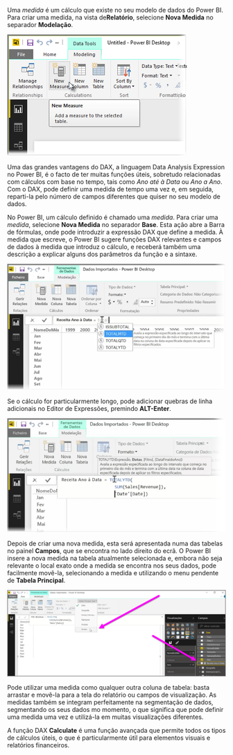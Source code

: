 Uma *medida* é um cálculo que existe no seu modelo de dados do Power BI. Para criar uma medida, na vista de**Relatório**, selecione **Nova Medida** no separador **Modelação**.

![](media/2-5-create-calculated-measures/2-5_1.png)

Uma das grandes vantagens do DAX, a linguagem Data Analysis Expression no Power BI, é o facto de ter muitas funções úteis, sobretudo relacionadas com cálculos com base no tempo, tais como *Ano até à Data* ou *Ano a Ano*. Com o DAX, pode definir uma medida de tempo uma vez e, em seguida, reparti-la pelo número de campos diferentes que quiser no seu modelo de dados.

No Power BI, um cálculo definido é chamado uma *medida*. Para criar uma *medida*, selecione **Nova Medida** no separador **Base**. Esta ação abre a Barra de fórmulas, onde pode introduzir a expressão DAX que define a medida. À medida que escreve, o Power BI sugere funções DAX relevantes e campos de dados à medida que introduz o cálculo, e receberá também uma descrição a explicar alguns dos parâmetros da função e a sintaxe.

![](media/2-5-create-calculated-measures/2-5_2.png)

Se o cálculo for particularmente longo, pode adicionar quebras de linha adicionais no Editor de Expressões, premindo **ALT-Enter**.

![](media/2-5-create-calculated-measures/2-5_3.png)

Depois de criar uma nova medida, esta será apresentada numa das tabelas no painel **Campos**, que se encontra no lado direito do ecrã. O Power BI insere a nova medida na tabela atualmente selecionada e, embora não seja relevante o local exato onde a medida se encontra nos seus dados, pode facilmente movê-la, selecionando a medida e utilizando o menu pendente de **Tabela Principal**.

![](media/2-5-create-calculated-measures/2-5_4.png)

Pode utilizar uma medida como qualquer outra coluna de tabela: basta arrastar e movê-la para a tela do relatório ou campos de visualização. As medidas também se integram perfeitamente na segmentação de dados, segmentando os seus dados mo momento, o que significa que pode definir uma medida uma vez e utilizá-la em muitas visualizações diferentes.

A função DAX **Calculate** é uma função avançada que permite todos os tipos de cálculos úteis, o que é particularmente útil para elementos visuais e relatórios financeiros.


